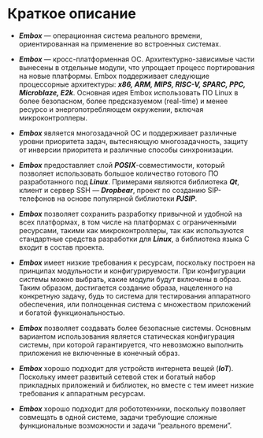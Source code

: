 
# Краткое описание
* ***Embox*** — операционная система реального времени, ориентированная на применение во встроенных системах.

* ***Embox*** — кросс-платформенная ОС. Архитектурно-зависимые части вынесены в отдельные модули, что упрощает процесс портирования на новые платформы. Embox поддерживает следующие процессорные архитектуры: ***x86, ARM, MIPS, RISC-V, SPARC, PPC,  Microblaze, E2k***. Основная идея Embox использовать ПО Linux в более безопасном, более предсказуемом (real-time) и менее ресурсо и энергопотребляющем окружении, включая микроконтроллеры.

* ***Embox*** является многозадачной ОС и поддерживает различные уровни приоритета задач, вытесняющую многозадачность, защиту от инверсии приоритета и различные способы синхронизации.

* ***Embox*** предоставляет слой ***POSIX***-совместимости, который позволяет использовать большое количество готового ПО разработанного под ***Linux***. Примерами являются библиотека ***Qt***, клиент и сервер SSH — ***Dropbear***, проект по созданию SIP-телефонов на основе популярной библиотеки ***PJSIP***.

* ***Embox*** позволяет сохранить разработку привычной и удобной на всех платформах, в том числе на платформах с ограниченными ресурсами, такими как микроконтроллеры, так как используются стандартные средства разработки для ***Linux***, а библиотека языка С входит в состав проекта.

* ***Embox*** имеет низкие требования к ресурсам, поскольку построен на принципах модульности и конфигурируемости. При конфигурации системы можно выбрать, какие модули будут включены в образ. Таким образом, достигается создание образа, нацеленного на конкретную задачу, будь то система для тестирования аппаратного обеспечения, или полноценная система с множеством приложений и богатой функциональностью.

* ***Embox*** позволяет создавать более безопасные системы. Основным вариантом использования является статическая конфигурация системы, при которой гарантируется, что невозможно выполнить приложения не включенные в конечный образ.

* ***Embox*** хорошо подходит для устройств интернета вещей (***IoT***). Поскольку имеет развитый сетевой стек и богатый набор прикладных приложений и библиотек, но вместе с тем имеет низкие требования к аппаратным ресурсам.

* ***Embox*** хорошо подходит для робототехники, поскольку позволяет совмещать в одной системе, задачи требующие сложные функциональные возможности и задачи “реального времени”.
